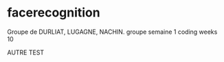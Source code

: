 # facerecognition

Groupe de DURLIAT, LUGAGNE, NACHIN.
groupe semaine 1 coding weeks 10

AUTRE TEST
